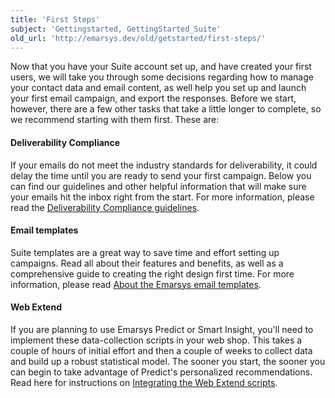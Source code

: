 ```yaml
---
title: 'First Steps'
subject: 'Gettingstarted, GettingStarted_Suite'
old_url: 'http://emarsys.dev/old/getstarted/first-steps/'
---
```


Now that you have your Suite account set up, and have created your first users, we will take you through some decisions regarding how to manage your contact data and email content, as well help you set up and launch your first email campaign, and export the responses. Before we start, however, there are a few other tasks that take a little longer to complete, so we recommend starting with them first. These are:

#### Deliverability Compliance

 If your emails do not meet the industry standards for deliverability, it could delay the time until you are ready to send your first campaign. Below you can find our guidelines and other helpful information that will make sure your emails hit the inbox right from the start. For more information, please read the [Deliverability Compliance guidelines](/Deliverability/deliverability.md "Deliverability Compliance").

#### Email templates

 Suite templates are a great way to save time and effort setting up campaigns. Read all about their features and benefits, as well as a comprehensive guide to creating the right design first time. For more information, please read [About the Emarsys email templates](/Gettingstarted/templates.md "Suite Email Templates").

#### Web Extend

 If you are planning to use Emarsys Predict or Smart Insight, you'll need to implement these data-collection scripts in your web shop. This takes a couple of hours of initial effort and then a couple of weeks to collect data and build up a robust statistical model. The sooner you start, the sooner you can begin to take advantage of Predict's personalized recommendations. Read here for instructions on [Integrating the Web Extend scripts](http://emarsys.dev/old/getstarted/first-steps/web-extend/ "The Web Extend Scripts").